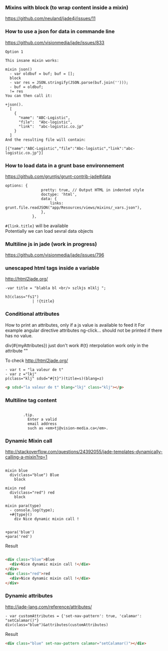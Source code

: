 ### Mixins with block (to wrap content inside a mixin)

https://github.com/neuland/jade4j/issues/11

### How to use a json for data in commande line     
https://github.com/visionmedia/jade/issues/833    

````
Option 1

This insane mixin works:

mixin json()
  - var oldbuf = buf; buf = [];
  block
  - var res = JSON.stringify(JSON.parse(buf.join('')));
  - buf = oldbuf;
  != res
You can then call it:

+json().
  [
    {
      "name": "ABC-Logistic",
      "file":  "Abc-logistic",
      "link":  "abc-logistic.co.jp"
    }
  ]
And the resulting file will contain:

[{"name":"ABC-Logistic","file":"Abc-logistic","link":"abc-logistic.co.jp"}]

````

### How to load data in a grunt base environnement    
https://github.com/gruntjs/grunt-contrib-jade#data

````
options: {
                pretty: true, // Output HTML in indented style
                doctype: 'html', 
                data: {
                    links: grunt.file.readJSON("app/Resources/views/mixins/_vars.json"), 
                },
            },

````
`#{link.title}` will be available   
Potentially we can load sevral data objects   

### Multiline js in jade (work in progress)   
https://github.com/visionmedia/jade/issues/796

### unescaped html tags inside a variable 

http://html2jade.org/
````jade
-var title = "blabla bl <br/> szlkjs mlklj ";

h3(class="fs1")
            | !{title}
````

### Conditional attributes 

How to print an attributes, only if a js value is available to feed it 
For example angular directive attributes ng-click... should not be printed if there has no value. 

div(#{myAttributes}) just don't work #{t} nterpolation work only in the attribute ""

To check http://html2jade.org/
````jade
- var t = "la valeur de t"
- var z ="lkj"
p(class="klj" sdsd="#{t}")(title=s)(blang=z)
````
````html
<p sdsd="la valeur de t" blang="lkj" class="klj"></p>
````
### Multiline tag content 
````

        .tip.
          Enter a valid 
          email address 
          such as <em>tj@vision-media.ca</em>.
````


### Dynamic Mixin call
http://stackoverflow.com/questions/24392055/jade-templates-dynamically-calling-a-mixin?rq=1
````jade

mixin blue
  div(class="blue") Blue
    block

mixin red
  div(class="red") red
    block

mixin para(type)
  - console.log(type);
  +#{type}()
    div Nice dynamic mixin call !


+para('blue')
+para('red')
````

Result 
````html

<div class="blue">Blue
  <div>Nice dynamic mixin call !</div>
</div>
<div class="red">red
  <div>Nice dynamic mixin call !</div>
</div>
````

### Dynamic attributes 
http://jade-lang.com/reference/attributes/
````jade
- var customAttributes = {'set-nav-pattern': true, 'calamar': "setCalamar()"}
div(class="blue")&attributes(customAttributes)
````

Result 
````html
<div class="blue" set-nav-pattern calamar="setCalamar()"></div>
````
